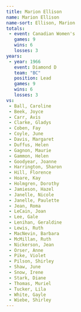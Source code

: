 ```yaml
---
title: Marion Ellison
name: Marion Ellison
name-sort: Ellison, Marion
totals:
 - event: Canadian Women's
   games: 9
   wins: 6
   losses: 3
years:
 - year: 1966
   event: Diamond D
   team: "BC"
   position: Lead
   games: 9
   wins: 6
   losses: 3
vs:
 - Ball, Caroline
 - Beek, Joyce
 - Carr, Avis
 - Clarke, Gladys
 - Coben, Fay
 - Coyle, June
 - Davis, Margaret
 - Duffus, Helen
 - Gagnon, Maurie
 - Gammon, Helen
 - Goodyear, Joanne
 - Harrington, Sharon
 - Hill, Florence
 - Hoare, Kay
 - Holmgren, Dorothy
 - Jamieson, Hazel
 - Janelle, Nicole
 - Janelle, Paulette
 - Jean, Roma
 - LeCain, Joan
 - Lee, Gale
 - Lenihan, Geraldine
 - Lewis, Ruth
 - MacNevin, Barbara
 - McMillan, Ruth
 - Nickerson, Jean
 - Orser, Anne
 - Pike, Violet
 - Pilson, Shirley
 - Shaw, June
 - Snow, Irene
 - Stark, Diane
 - Thomas, Muriel
 - Tucker, Lila
 - White, Gayle
 - Wiebe, Shirley
---
```

